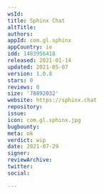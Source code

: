 ```yaml
---
wsId: 
title: Sphinx Chat
altTitle: 
authors: 
appId: com.gl.sphinx
appCountry: ie
idd: 1483956418
released: 2021-01-14
updated: 2021-05-07
version: 1.0.8
stars: 0
reviews: 0
size: '78892032'
website: https://sphinx.chat
repository: 
issue: 
icon: com.gl.sphinx.jpg
bugbounty: 
meta: ok
verdict: wip
date: 2021-07-29
signer: 
reviewArchive: 
twitter: 
social: 

---
```


